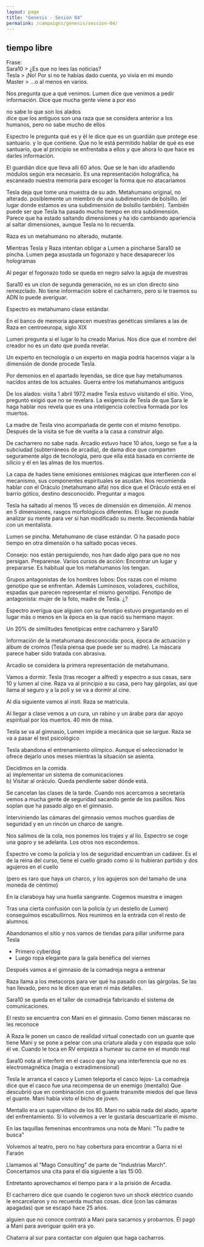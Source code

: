 ```yaml
---
layout: page
title: "Genesis - Sesión 04"
permalink: /campaigns/genesis/session-04/
---
```


## **tiempo libre**

Frase:   
Sara10 > ¿Es que no lees las noticias?  
Tesla > ¡No! Por si no te habías dado cuenta, yo vivía en mi mundo  
Master > ...o al menos en varios.

Nos pregunta que a qué venimos. Lumen dice que venimos a pedir información. Dice que mucha gente viene a por eso

no sabe lo que son los alados  
dice que los antiguos son una raza que se considera anterior a los humanos, pero no sabe mucho de ellos

Espectro le pregunta qué es y él le dice que es un guardián que protege ese santuario. y lo que contiene. Que no le está permitido hablar de qué es ese santuario, que al principio se enfrentaba a ellos y que ahora lo que hace es darles información.

El guardián dice que lleva allí 60 años. Que se le han ido añadiendo módulos según era necesario. Es una representación holográfica, ha escaneado nuestra memoria para escoger la forma que no atacaríamos

Tesla deja que tome una muestra de su adn. Metahumano original, no alterado. posiblemente un miembro de una subdimensión de bolsillo. (el lugar donde estamos es una subdimensión de bolsillo también). También puede ser que Tesla ha pasado mucho tiempo en otra subdimensión. Parece que ha estado saltando dimensiones y ha ido cambiando apariencia al saltar dimensiones, aunque Tesla no lo recuerda.

Raza es un metahumano no alterado, mutante.

Mientras Tesla y Raza intentan obligar a Lumen a pincharse Sara10 se pincha. Lumen pega asustada un fogonazo y hace desaparecer los hologramas

Al pegar el fogonazo todo se queda en negro salvo la aguja de muestras

Sara10 es un clon de segunda generación, no es un clon directo sino remezclado. No tiene información sobre el cacharrero, pero si le traemos su ADN lo puede averiguar.

Espectro es metahumano clase estándar.

En el banco de memoria aparecen muestras genéticas similares a las de Raza en centroeuropa, siglo XIX

Lumen pregunta si el lugar lo ha creado Marius. Nos dice que el nombre del creador no es un dato que pueda revelar.

Un experto en tecnología o un experto en magia podría hacernos viajar a la dimensión de donde procede Tesla.

Por demonios en el apartado leyendas, se dice que hay metahumanos nacidos antes de los actuales. Guerra entre los metahumanos antiguos 

De los alados: visita 1 abril 1972  madre Tesla estuvo visitando el sitio. Vino, preguntó exigió que no se revelara. La exigencia de Tesla de que Sara le haga hablar nos revela que es una inteligencia colectiva formada por los muertos.

La madre de Tesla vino acompañada de gente con el mismo fenotipo. Después de la visita se fue de vuelta a la casa a construir algo.

De cacharrero no sabe nada. Arcadio estuvo hace 10 años, luego se fue a la subciudad (subterráneos de arcadia), de dama dice que comparten seguramente algo de tecnología, pero que ella está basada en corriente de silicio y él en las almas de los muertos.

La capa de hades tiene emisiones emisiones mágicas que interfieren con el mecanismo, sus componentes espirituales se asustan. Nos recomienda hablar con el Oráculo (metahumano alfa) nos dice que el Oráculo está en el barrio gótico, destino desconocido. Preguntar a magos

Tesla ha saltado al menos 15 veces de dimensión en dimensión. Al menos en 5 dimensiones, rasgos morfológicos diferentes. El lugar no puede analizar su mente para ver si han modificado su mente. Recomienda hablar con un mentalista.

Lumen se pincha. Metahumano de clase estándar. O ha pasado poco tiempo en otra dimensión o ha saltado pocas veces.

Consejo: nos están persiguiendo, nos han dado algo para que no nos persigan. Preparense. Varios cursos de acción: Encontrar un lugar y prepararse. Es habitual que los metahumanos los tengan.

Grupos antagonistas de los hombres lobos: Dos razas con el mismo genotipo que se enfrentan. Además Luminosos, voladores, cuchillos, espadas que parecen representar el mismo genotipo. Fenotipo de antagonista: mujer de la foto, madre de Tesla. ¿?

Espectro averigua que alguien con su fenotipo estuvo preguntando en el lugar más o menos en la época en la que nació su hermano mayor.

Un 20% de similitudes fenotípicas entre cacharrero y Sara10

Información de la metahumana desconocida: poca, época de actuación y álbum de cromos (Tesla piensa que puede ser su madre). La máscara parece haber sido tratada con abrasiva.

Arcadio se considera la primera representación de metahumano. 

Vamos a dormir. Tesla (tras recoger a alfred) y espectro a sus casas, sara 10 y lumen al cine. Raza va al principio a su casa, pero hay gárgolas, así que llama al seguro y a la poli y se va a dormir al cine.

Al día siguiente vamos al insti. Raza se matricula.

Al llegar a clase vemos a un cura, un rabino y un árabe para dar apoyo espiritual por los muertos. 40 min de misa. 

Tesla se va al gimnasio, Lumen impide a mecánica que se largue. Raza se va a pasar el test psicológico

Tesla abandona el entrenamiento olímpico. Aunque el seleccionador le ofrece dejarlo unos meses mientras la situación se asienta.

Decidimos en la comida   
a) implementar un sistema de comunicaciones  
b) Visitar al oráculo. Queda pendiente saber dónde está.

Se cancelan las clases de la tarde. Cuando nos acercamos a secretaría vemos a mucha gente de seguridad sacando gente de los pasillos. Nos soplan que ha pasado algo en el gimnasio.

Interviniendo las cámaras del gimnasio vemos muchos guardias de seguridad y en un rincón un charco de sangre.

Nos salimos de la cola, nos ponemos los trajes y al lío. Espectro se coge una gopro y se adelanta. Los otros nos escondemos.

Espectro ve como la policía y los de seguridad encuentran un cadáver. Es el de la reina del curso, tiene el cuello girado como si lo hubieran partido y dos agujeros en el cuello

(pero es raro que haya un charco, y los agujeros son del tamaño de una moneda de céntimo)

En la claraboya hay una huella sangrante. Cogemos muestra e imagen

Tras una cierta confusión con la policía (y un destello de Lumen) conseguimos escabullirnos. Nos reunimos en la entrada con el resto de alumnos. 

Abandonamos el sitio y nos vamos de tiendas para pillar uniforme para Tesla

  * Primero cyberdog  
  * Luego ropa elegante para la gala benéfica del viernes

Después vamos a el gimnasio de la comadreja negra a entrenar 

Raza llama a los metacorps para ver qué ha pasado con las gárgolas. Se las han llevado, pero no le dicen que eran ni más detalles. 

Sara10 se queda en el taller de comadreja fabricando el sistema de comunicaciones.

El resto se encuentra con Mani en el gimnasio. Como tienen máscaras no les reconoce

A Raza le ponen un casco de realidad virtual conectado con un guante que tiene Mani y se pone a pelear con una criatura alada y con espada que solo él ve. Cuando le toca en RV empieza a humear su carne en el mundo real

Sara10 nota al interferir en el casco que hay una interferencia que no es electromagnética (magia o extradimensional)

Tesla le arranca el casco y Lumen teleporta el casco lejos- La comadreja dice que el casco fue una recompensa de un enemigo (mentallo) Que descubrió que en combinación con el guante transmite miedos del que lleva el guante. Mani había visto el bicho de joven.

Mentallo era un supervillano de los 80. Mani no sabía nada del alado, aparte del enfrentamiento. Si lo volvemos a ver le gustaría descuartizarle él mismo.

En las taquillas femeninas encontramos una nota de Mani: "Tu padre te busca"

Volvemos al teatro, pero no hay cobertura para encontrar a Garra ni el Faraón

Llamamos al "Mago Consulting" de parte de "Industrias March". Concertamos una cita para el día siguiente a las 15:00.

Entretanto aprovechamos el tiempo para ir a la prisión de Arcadia. 

El cacharrero dice que cuando le cogieron tuvo un shock eléctrico cuando le encarcelaron y no recuerda muchas cosas. dice (con las cámaras apagadas) que se escapó hace 25 años. 

alguien que no conoce contrató a Mani para sacarnos y probarnos. Él pagó a Mani para averiguar quién era yo.

Chatarra al sur para contactar con alguien que haga cacharros.

